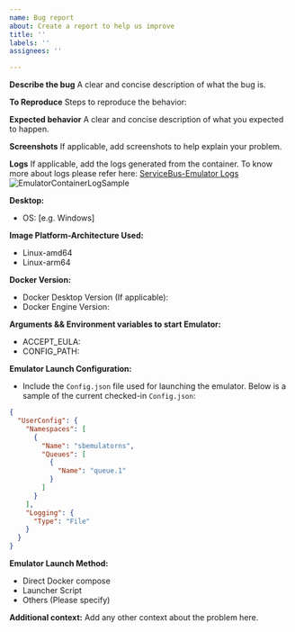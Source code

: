 ```yaml
---
name: Bug report
about: Create a report to help us improve
title: ''
labels: ''
assignees: '' 

---
```


**Describe the bug**
A clear and concise description of what the bug is.

**To Reproduce**
Steps to reproduce the behavior:

**Expected behavior**
A clear and concise description of what you expected to happen.

**Screenshots**
If applicable, add screenshots to help explain your problem.

**Logs**
If applicable, add the logs generated from the container.
To know more about logs please refer here: [ServiceBus-Emulator Logs](https://learn.microsoft.com/en-us/azure/service-bus-messaging/overview-emulator#logs-for-debugging)
<img src="https://raw.githubusercontent.com/Azure/service-bus-emulator-installer/main/.github/ISSUE_TEMPLATE/EmulatorContainerLogs.png" alt="EmulatorContainerLogSample">

**Desktop:**
 - OS: [e.g. Windows]

**Image Platform-Architecture Used:**
- Linux-amd64
- Linux-arm64

**Docker Version:**
- Docker Desktop Version (If applicable): 
- Docker Engine Version:

**Arguments && Environment variables to start Emulator:**
- ACCEPT_EULA:
- CONFIG_PATH:

**Emulator Launch Configuration:**
- Include the `Config.json` file used for launching the emulator. Below is a sample of the current checked-in `Config.json`:

```json
{
  "UserConfig": {
    "Namespaces": [
      {
        "Name": "sbemulatorns",
        "Queues": [
          {
            "Name": "queue.1"
          }
        ]
      }
    ],
    "Logging": {
      "Type": "File"
    }
  }
}
```

**Emulator Launch Method:**
 - Direct Docker compose
 - Launcher Script
 - Others (Please specify)

**Additional context:**
Add any other context about the problem here.